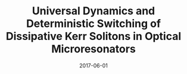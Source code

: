 ---
title: "Universal Dynamics and Deterministic Switching of Dissipative Kerr Solitons in Optical Microresonators"
collection: publications
category: conferences
permalink: /publication/2017-06-01-Universal-Dynamics-and-Deterministic-Switching-of-Dissipative-Kerr-Solitons-in-Optical-Microresonators
date: 2017-06-01
venue: 'In the proceedings of <i>2017 Conference on Lasers and Electro-Optics Europe &amp; European Quantum Electronics Conference (CLEO/Europe-EQEC)</i>'
paperurl: 'http://ieeexplore.ieee.org/document/8087531/'
citation: ' Hairun Guo,  Maxim Karpov,  Erwan Lucas,  Arne Kordts,  Martin Pfeiffer,  Victor Brasch,  Grigory Lihachev,  Valery Lobanov,  Michael Gorodetsky,  Tobias Kippenberg, <strong> Universal Dynamics and Deterministic Switching of Dissipative Kerr Solitons in Optical Microresonators.</strong>  In the proceedings of <i>2017 Conference on Lasers and Electro-Optics Europe &amp;amp; European Quantum Electronics Conference (CLEO/Europe-EQEC)</i>, 2017.'
---